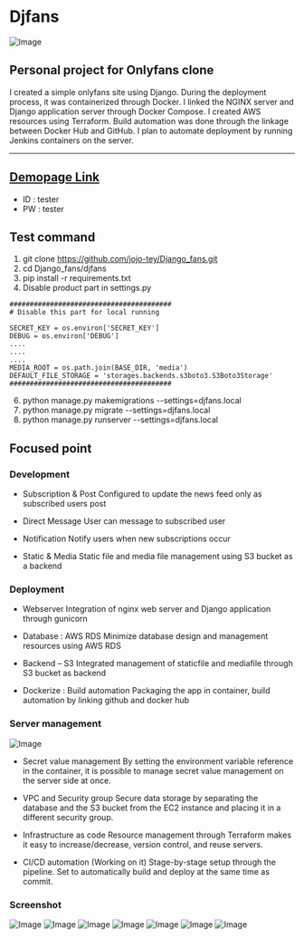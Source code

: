# Djfans

![Image](/images/skills.png)


## Personal project for Onlyfans clone

I created a simple onlyfans site using Django. During the deployment process, it was containerized through Docker. I linked the NGINX server and Django application server through Docker Compose. I created AWS resources using Terraform. Build automation was done through the linkage between Docker Hub and GitHub.
I plan to automate deployment by running Jenkins containers on the server.

---

## [Demopage Link](https://taeheejo.link)
- ID : tester
- PW : tester

## Test command

1. git clone https://github.com/jojo-tey/Django_fans.git
2. cd Django_fans/djfans
4. pip install -r requirements.txt
5. Disable product part in settings.py 
```
########################################
# Disable this part for local running

SECRET_KEY = os.environ['SECRET_KEY']
DEBUG = os.environ['DEBUG']
....
....
....
MEDIA_ROOT = os.path.join(BASE_DIR, 'media')
DEFAULT_FILE_STORAGE = 'storages.backends.s3boto3.S3Boto3Storage'
########################################
```
6. python manage.py makemigrations --settings=djfans.local
7. python manage.py migrate --settings=djfans.local
8. python manage.py runserver --settings=djfans.local


## Focused point

### Development

- Subscription & Post 
Configured to update the news feed only as subscribed users post

- Direct Message 
User can message to subscribed user

- Notification 
Notify users when new subscriptions occur

- Static & Media 
Static file and media file management using S3 bucket as a backend 


### Deployment

- Webserver 
Integration of nginx web server and Django application through gunicorn

- Database : AWS RDS
Minimize database design and management resources using AWS RDS

- Backend – S3
Integrated management of staticfile and mediafile through S3 bucket as backend

- Dockerize : Build automation
Packaging the app in container, build automation by linking github and docker hub


### Server management

![Image](/images/diagram.png)

- Secret value management
By setting the environment variable reference in the container, it is possible to manage secret value management on the server side at once. 

- VPC and Security group
Secure data storage by separating the database and the S3 bucket from the EC2 instance and placing it in a different security group.

- Infrastructure as code
Resource management through Terraform makes it easy to increase/decrease, version control, and reuse servers.

- CI/CD automation (Working on it)
Stage-by-stage setup through the pipeline.
Set to automatically build and deploy at the same time as commit.


### Screenshot

![Image](/images/index.png)
![Image](/images/profile.png)
![Image](/images/notification.png)
![Image](/images/subscription.png)
![Image](/images/followinglist.png)
![Image](/images/fanlist.png)
![Image](/images/chat.png)